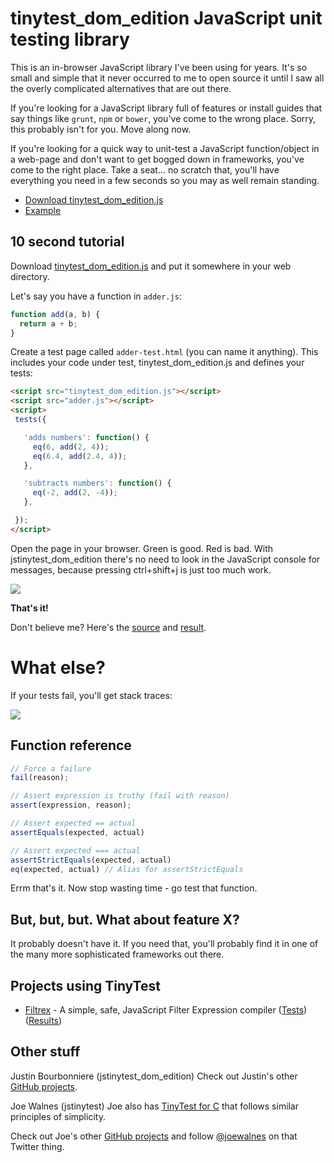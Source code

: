tinytest_dom_edition JavaScript unit testing library
=======================================

This is an in-browser JavaScript library I've been using for years. It's so small and simple that it never occurred to me to open source it until I saw all the overly complicated alternatives that are out there.

If you're looking for a JavaScript library full of features or install guides that say things like `grunt`, `npm` or `bower`, you've come to the wrong place. Sorry, this probably isn't for you. Move along now.

If you're looking for a quick way to unit-test a JavaScript function/object in a web-page and don't want to get bogged down in frameworks, you've come to the right place. Take a seat... no scratch that, you'll have everything you need in a few seconds so you may as well remain standing.

*   [Download tinytest_dom_edition.js](https://github.com/justinbourb/jstinytest_dom_edition/blob/master/tinytest_dom_edition.js)
*   [Example](https://github.com/justinbourb/jstinytest_dom_edition/tree/master/example)

10 second tutorial
------------------

Download [tinytest_dom_edition.js](https://github.com/justinbourb/jstinytest_dom_edition/blob/master/tinytest_dom_edition.js) and put it somewhere in your web directory.

Let's say you have a function in `adder.js`:

```javascript
function add(a, b) {
  return a + b;
}
```

Create a test page called `adder-test.html` (you can name it anything). This includes your code under test, tinytest_dom_edition.js and defines your tests:

```html
<script src="tinytest_dom_edition.js"></script>
<script src="adder.js"></script>
<script>
 tests({

   'adds numbers': function() {
     eq(6, add(2, 4));
     eq(6.4, add(2.4, 4));
   },

   'subtracts numbers': function() {
     eq(-2, add(2, -4));
   },

 });
</script>
```

Open the page in your browser. Green is good. Red is bad. With jstinytest_dom_edition there's no need to look in the JavaScript console for messages, because pressing ctrl+shift+j is just too much work.

![](https://github.com/justinbourb/jstinytest_dom_edition/blob/master/screenshots/results-green.png)

**That's it!**

Don't believe me? Here's the [source](https://github.com/justinbourb/jstinytest_dom_edition/tree/master/example) and [result](https://raw.githubusercontent.com/justinbourb/jstinytest_dom_edition/master/example/adder-test.html).

What else?
==========

If your tests fail, you'll get stack traces:

![](https://github.com/justinbourb/jstinytest_dom_edition/blob/master/screenshots/results-red.png)

Function reference
------------------

```javascript
// Force a failure
fail(reason);

// Assert expression is truthy (fail with reason)
assert(expression, reason);

// Assert expected == actual
assertEquals(expected, actual)

// Assert expected === actual
assertStrictEquals(expected, actual)
eq(expected, actual) // Alias for assertStrictEquals
```

Errm that's it. Now stop wasting time - go test that function.

But, but, but. What about feature X?
------------------------------------

It probably doesn't have it. If you need that, you'll probably find it in one of the many more sophisticated frameworks out there.

Projects using TinyTest
-----------------------

*   [Filtrex](https://github.com/joewalnes/filtrex) - A simple, safe, JavaScript Filter Expression compiler ([Tests](https://github.com/joewalnes/filtrex/blob/master/test/filtrex-test.html)) ([Results](https://rawgit.com/joewalnes/filtrex/master/test/filtrex-test.html))

Other stuff
-----------
Justin Bourbonniere (jstinytest_dom_edition)
Check out Justin's other [GitHub projects](https://github.com/justinbourb).

Joe Walnes (jstinytest)
Joe also has [TinyTest for C](https://github.com/joewalnes/tinytest) that follows similar principles of simplicity.

Check out Joe's other [GitHub projects](https://github.com/joewalnes) and follow [@joewalnes](https://twitter.com/joewalnes) on that Twitter thing.
